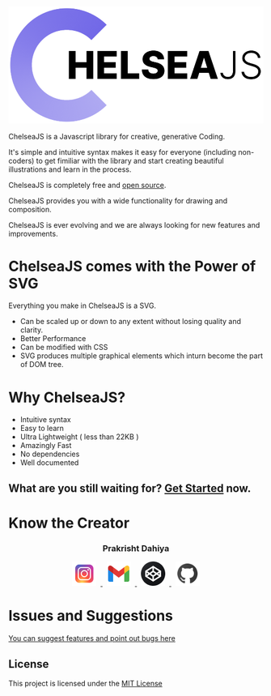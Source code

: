 ![home-banner](home-banner.svg)
           
ChelseaJS is a Javascript library for creative, generative Coding.

It's simple and intuitive syntax makes it easy for everyone (including non-coders) to get fimiliar with the library and start creating beautiful illustrations and learn in the process.

ChelseaJS is completely free and <a href="https://github.com/beetrandahiya/ChelseaJS">open source</a>.

ChelseaJS provides you with a wide functionality for drawing and composition.

ChelseaJS is ever evolving and we are always looking for new features and improvements.         

#  ChelseaJS comes with the Power of SVG

Everything you make in ChelseaJS is a SVG.


+ Can be scaled up or down to any extent without losing quality and clarity.
+ Better Performance
+ Can be modified with CSS
+ SVG produces multiple graphical elements which inturn become the part of DOM tree.
                   
# Why ChelseaJS?
+ Intuitive syntax
+ Easy to learn
+ Ultra Lightweight ( less than 22KB )
+ Amazingly Fast
+ No dependencies
+ Well documented
 
## What are you still waiting for? <a href="https://beetrandahiya.github.io/ChelseaJS-docs/">Get Started</a> now. 



# Know the Creator
<div align='center'> 

### Prakrisht Dahiya </a>
<div padding="8px">
<a href="https://www.instagram.com/prakrishtdahiya/">
<img src='assets/icons8-instagram-48.png' width="48px" hspace="8" >
</a>    
<a href="mailto:beetrandahiya@gmail.com">
<img src="assets/icons8-gmail-48.png" width="48px" hspace="8">
</a> 
<a href="https://codepen.io/beetran">
<img src='assets/Codepen.png' width="48px" hspace="8" >
</a> 
<a href="https://www.github.com/beetrandahiya">
<img src='assets/github_logo.png' width="48px" hspace="8" >
</a>
</div>
</div>
  

# Issues and Suggestions
[You can suggest features and point out bugs here](https://github.com/beetrandahiya/ChelseaJS/issues)

## License
This project is licensed under the [MIT License](../blob/master/LICENSE)


